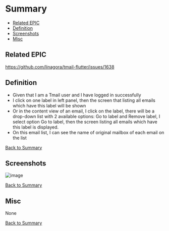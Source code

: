 # Summary

* [Related EPIC](#related-epic)
* [Definition](#definition)
* [Screenshots](#screenshots)
* [Misc](#misc)

## Related EPIC

https://github.com/linagora/tmail-flutter/issues/1638

## Definition

- Given that I am a Tmail user and I have logged in successfully
- I  click on one label in left panel, then the screen that listing all emails which have this label will be shown
- Or in the content view of an email, I click on the label, there will be a drop-down list with 2 available options: Go to label and Remove label, I select option Go to label, then the screen listing all emails which have this label is displayed.
- On this email list, I can see the name of original mailbox of each email on the list 


[Back to Summary](#summary)

## Screenshots

![image](https://user-images.githubusercontent.com/68209176/228170226-dafddf6c-21bd-4ff5-a2fc-055d93de8fb0.png)

[Back to Summary](#summary)

## Misc

None

[Back to Summary](#summary)
